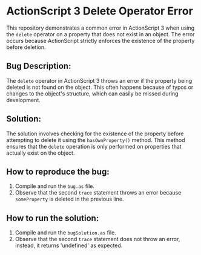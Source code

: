 # ActionScript 3 Delete Operator Error

This repository demonstrates a common error in ActionScript 3 when using the `delete` operator on a property that does not exist in an object.  The error occurs because ActionScript strictly enforces the existence of the property before deletion.

## Bug Description:

The `delete` operator in ActionScript 3 throws an error if the property being deleted is not found on the object. This often happens because of typos or changes to the object's structure, which can easily be missed during development.

## Solution:

The solution involves checking for the existence of the property before attempting to delete it using the `hasOwnProperty()` method. This method ensures that the `delete` operation is only performed on properties that actually exist on the object.

## How to reproduce the bug:

1. Compile and run the `bug.as` file.
2. Observe that the second `trace` statement throws an error because `someProperty` is deleted in the previous line.

## How to run the solution:

1. Compile and run the `bugSolution.as` file.
2. Observe that the second `trace` statement does not throw an error, instead, it returns 'undefined' as expected. 